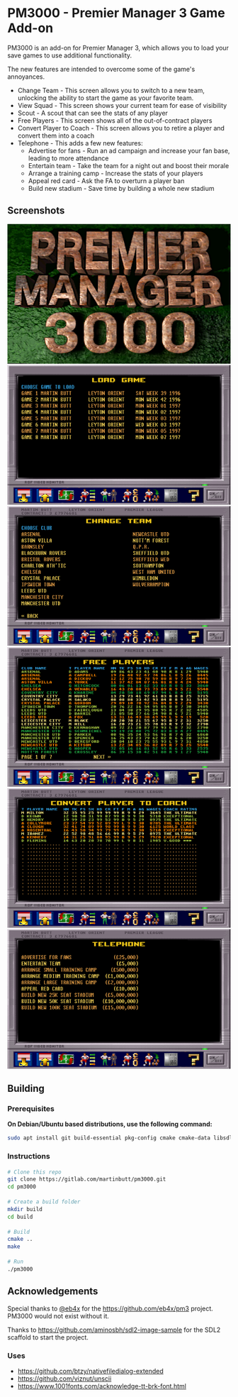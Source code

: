 # PM3000 - Premier Manager 3 Game Add-on

PM3000 is an add-on for Premier Manager 3, which allows you to load your save games to use additional functionality.

The new features are intended to overcome some of the game's annoyances.
- Change Team - This screen allows you to switch to a new team, unlocking the ability to start the game as your favorite team.
- View Squad - This screen shows your current team for ease of visibility
- Scout - A scout that can see the stats of any player
- Free Players - This screen shows all of the out-of-contract players
- Convert Player to Coach - This screen allows you to retire a player and convert them into a coach
- Telephone - This adds a few new features:
  - Advertise for fans - Run an ad campaign and increase your fan base, leading to more attendance
  - Entertain team - Take the team for a night out and boost their morale
  - Arrange a training camp - Increase the stats of your players
  - Appeal red card - Ask the FA to overturn a player ban
  - Build new stadium - Save time by building a whole new stadium

## Screenshots
![Loading Screen](https://raw.githubusercontent.com/martinbutt/pm3000/refs/heads/main/docs/screenshots/loading.png)
![Load Game](https://raw.githubusercontent.com/martinbutt/pm3000/refs/heads/main/docs/screenshots/load-game.png)
![Change Team](https://raw.githubusercontent.com/martinbutt/pm3000/refs/heads/main/docs/screenshots/change-team.png)
![Free Players](https://raw.githubusercontent.com/martinbutt/pm3000/refs/heads/main/docs/screenshots/free-players.png)
![Convert Coach](https://raw.githubusercontent.com/martinbutt/pm3000/refs/heads/main/docs/screenshots/convert-coach.png)
![Telephone](https://raw.githubusercontent.com/martinbutt/pm3000/refs/heads/main/docs/screenshots/telephone.png)

## Building

### Prerequisites

**On Debian/Ubuntu based distributions, use the following command:**

```sh
sudo apt install git build-essential pkg-config cmake cmake-data libsdl2-dev libsdl2-image-dev libsdl2-ttf-dev
```

### Instructions

```sh
# Clone this repo
git clone https://gitlab.com/martinbutt/pm3000.git
cd pm3000

# Create a build folder
mkdir build
cd build

# Build
cmake ..
make

# Run
./pm3000
```

## Acknowledgements
Special thanks to [@eb4x](https://www.github.com/eb4x) for the https://github.com/eb4x/pm3 project. PM3000 would not exist without it.

Thanks to https://github.com/aminosbh/sdl2-image-sample for the SDL2 scaffold to start the project.

### Uses
- https://github.com/btzy/nativefiledialog-extended
- https://github.com/viznut/unscii
- https://www.1001fonts.com/acknowledge-tt-brk-font.html
